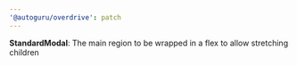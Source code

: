 ```yaml
---
'@autoguru/overdrive': patch
---
```


**StandardModal**: The main region to be wrapped in a flex to allow stretching
children
